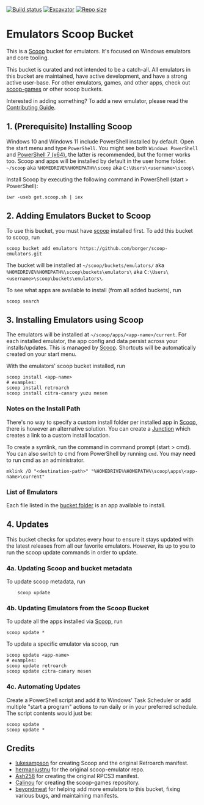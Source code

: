 [![Build status](https://ci.appveyor.com/api/projects/status/4krqni0w1pr1yirl?svg=true)](https://ci.appveyor.com/project/borger/scoop-emulators)
[![Excavator](https://github.com/borger/scoop-emulators/actions/workflows/excavator.yml/badge.svg)](https://github.com/borger/scoop-emulators/actions/workflows/excavator.yml)
[![Repo size](https://img.shields.io/github/repo-size/borger/scoop-emulators.svg)](https://github.com/borger/scoop-emulators)

# Emulators Scoop Bucket

This is a [Scoop](http://scoop.sh) bucket for emulators. It's focused on Windows emulators and core tooling.

This bucket is curated and not intended to be a catch-all. All emulators in this bucket are maintained, have active development, and have a strong active user-base. For other emulators, games, and other apps, check out [scoop-games](https://github.com/Calinou/scoop-games) or other scoop buckets.

Interested in adding something? To add a new emulator, please read the [Contributing Guide](./CONTRIBUTING.md).

## 1. (Prerequisite) Installing Scoop

Windows 10 and Windows 11 include PowerShell installed by default. Open the start menu and type `PowerShell`. You might see both `Windows PowerShell` and [PowerShell 7 (x64)](https://docs.microsoft.com/en-us/PowerShell/scripting/install/installing-PowerShell), the latter is recommended, but the former works too.
Scoop and apps will be installed by default in the user home folder. `~/scoop` aka `%HOMEDRIVE%%HOMEPATH%\scoop` aka `C:\Users\<username>\scoop\`

Install Scoop by executing the following command in PowerShell (start > PowerShell):

```
iwr -useb get.scoop.sh | iex
```

## 2. Adding Emulators Bucket to Scoop

To use this bucket, you must have [scoop](#1-prerequisite-installing-scoop) installed first.
To add this bucket to scoop, run

```
scoop bucket add emulators https://github.com/borger/scoop-emulators.git
```

The bucket will be installed at `~/scoop/buckets/emulators/` aka `%HOMEDRIVE%%HOMEPATH%\scoop\buckets\emulators\` aka `C:\Users\<username>\scoop\buckets\emulators\`.

To see what apps are available to install (from all added buckets), run

```
scoop search
```

## 3. Installing Emulators using Scoop

The emulators will be installed at `~/scoop/apps/<app-name>/current`. For each installed emulator, the app config and data persist across your installs/updates. This is managed by [Scoop](http://scoop.sh). Shortcuts will be automatically created on your start menu.

With the emulators' scoop bucket installed, run

```
scoop install <app-name>
# examples:
scoop install retroarch
scoop install citra-canary yuzu mesen
```

### Notes on the Install Path

There's no way to specify a custom install folder per installed app in [Scoop](http://scoop.sh), there is however an alternative solution. You can create a [Junction](https://www.geeksforgeeks.org/ntfs-junction-points/) which creates a link to a custom install location.

To create a symlink, run the command in command prompt (start > cmd). You can also switch to cmd from PowerShell by running `cmd`. You may need to run cmd as an administrator.

```
mklink /D "<destination-path>" "%HOMEDRIVE%%HOMEPATH%\scoop\apps\<app-name>\current"
```

### List of Emulators

Each file listed in the [bucket folder](https://github.com/borger/scoop-emulators/tree/master/bucket) is an app available to install.

## 4. Updates

This bucket checks for updates every hour to ensure it stays updated with the latest releases from all our favorite emulators. However, its up to you to run the scoop update commands in order to update.

### 4a. Updating Scoop and bucket metadata

To update scoop metadata, run

```
    scoop update
```

### 4b. Updating Emulators from the Scoop Bucket

To update all the apps installed via [Scoop](http://scoop.sh), run

```
scoop update *
```

To update a specific emulator via scoop, run

```
scoop update <app-name>
# examples:
scoop update retroarch
scoop update citra-canary mesen
```

### 4c. Automating Updates

Create a PowerShell script and add it to Windows' Task Scheduler or add multiple "start a program" actions to run daily or in your preferred schedule. The script contents would just be:

```
scoop update
scoop update *
```

## Credits

- [lukesampson](https://github.com/lukesampson) for creating Scoop and the original Retroarch manifest.
- [hermanjustnu](https://github.com/hermanjustnu/) for the original scoop-emulator repo.
- [Ash258](https://github.com/Ash258) for creating the original RPCS3 manifest.
- [Calinou](https://github.com/Calinou) for creating the scoop-games repository.
- [beyondmeat](https://github.com/beyondmeat) for helping add more emulators to this bucket, fixing various bugs, and maintaining manifests.
